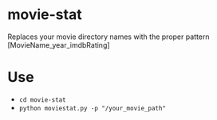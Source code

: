 # movie-stat
Replaces your movie directory names with the proper pattern [MovieName_year_imdbRating]

# Use

* `cd movie-stat`
* `python moviestat.py -p "/your_movie_path"`

